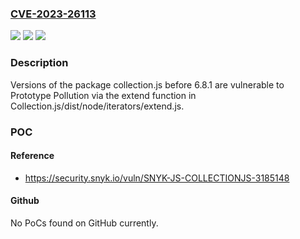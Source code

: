 ### [CVE-2023-26113](https://cve.mitre.org/cgi-bin/cvename.cgi?name=CVE-2023-26113)
![](https://img.shields.io/static/v1?label=Product&message=collection.js&color=blue)
![](https://img.shields.io/static/v1?label=Version&message=0%3C%206.8.1%20&color=brighgreen)
![](https://img.shields.io/static/v1?label=Vulnerability&message=Prototype%20Pollution&color=brighgreen)

### Description

Versions of the package collection.js before 6.8.1 are vulnerable to Prototype Pollution via the extend function in Collection.js/dist/node/iterators/extend.js.

### POC

#### Reference
- https://security.snyk.io/vuln/SNYK-JS-COLLECTIONJS-3185148

#### Github
No PoCs found on GitHub currently.

